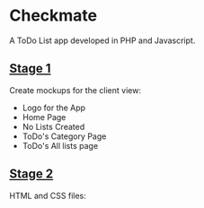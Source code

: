 # Checkmate

A ToDo List app developed in PHP and Javascript.

## [Stage 1](https://github.com/ricarraf/checkmate/tree/step1)

Create mockups for the client view:
* Logo for the App
* Home Page
* No Lists Created
* ToDo's Category Page
* ToDo's All lists page

## [Stage 2](https://github.com/ricarraf/checkmate/tree/step2)

HTML and CSS files: